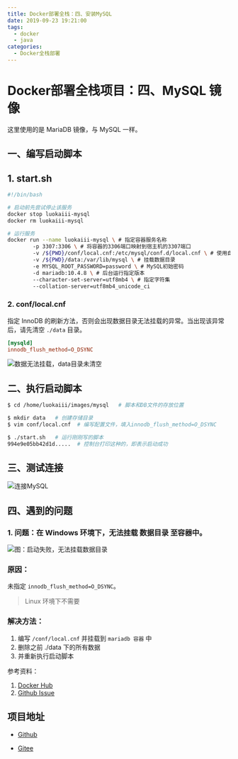 ```yaml
---
title: Docker部署全栈：四、安装MySQL
date: 2019-09-23 19:21:00
tags: 
  - docker
  - java
categories:
  - Docker全栈部署
---
```


# Docker部署全栈项目：四、MySQL 镜像

这里使用的是 MariaDB 镜像，与 MySQL 一样。

## 一、编写启动脚本

## 1. start.sh

```sh
#!/bin/bash

# 启动前先尝试停止该服务
docker stop luokaiii-mysql
docker rm luokaiii-mysql

# 运行服务
docker run --name luokaiii-mysql \ # 指定容器服务名称
        -p 3307:3306 \ # 将容器的3306端口映射到宿主机的3307端口
        -v /${PWD}/conf/local.cnf:/etc/mysql/conf.d/local.cnf \ # 使用自定义的配置文件(Windows环境下必不可少！)
        -v /${PWD}/data:/var/lib/mysql \ # 挂载数据目录
        -e MYSQL_ROOT_PASSWORD=password \ # MySQL初始密码
        -d mariadb:10.4.8 \ # 后台运行指定版本
        --character-set-server=utf8mb4 \ # 指定字符集
        --collation-server=utf8mb4_unicode_ci
```

### 2. conf/local.cnf

指定 InnoDB 的刷新方法，否则会出现数据目录无法挂载的异常。当出现该异常后，请先清空 `./data` 目录。

```cnf
[mysqld]
innodb_flush_method=O_DSYNC
```

![数据无法挂载，data目录未清空](https://i.loli.net/2019/09/23/6EcOuQZePBIXRvq.png)

## 二、执行启动脚本

```sh
$ cd /home/luokaiii/images/mysql   # 脚本和DB文件的存放位置

$ mkdir data   # 创建存储目录
$ vim conf/local.cnf  # 编写配置文件，填入innodb_flush_method=O_DSYNC

$ ./start.sh   # 运行刚刚写的脚本
994e9e05bb42d1d.....  # 控制台打印这种的，即表示启动成功
```

## 三、测试连接

![连接MySQL](https://i.loli.net/2019/09/23/EUrI5Cu6HRN2gSK.png)

## 四、遇到的问题

### 1. 问题：在 Windows 环境下，无法挂载 数据目录 至容器中。

![图：启动失败，无法挂载数据目录](https://i.loli.net/2019/09/24/dWpOrvMy5eXznNg.png)

### 原因：

未指定 `innodb_flush_method=O_DSYNC`。

> Linux 环境下不需要

### 解决方法：

1. 编写 `/conf/local.cnf` 并挂载到 `mariadb 容器` 中
2. 删除之前 ./data 下的所有数据
3. 并重新执行启动脚本

参考资料：

1. [Docker Hub](https://hub.docker.com/_/mariadb)
2. [Github Issue](https://github.com/docker-library/mariadb/issues/38)

## 项目地址

- [Github](https://github.com/luokaiii/luokaiii.docker-images)

- [Gitee](https://gitee.com/luokaiii/luokaiii.docker-images)